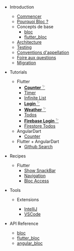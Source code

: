 - Introduction

  - [Commencer](fr/gettingstarted.md)
  - [Pourquoi Bloc ?](fr/whybloc.md)
  - Concepts de base
    - [bloc](fr/coreconcepts.md)
    - [flutter_bloc](fr/flutterbloccoreconcepts.md)
  - [Architecture](fr/architecture.md)
  - [Testing](fr/testing.md)
  - [Conventions d'appellation](fr/blocnamingconventions.md)
  - [Foire aux questions](fr/faqs.md)
  - [Migration](fr/migration.md)

- Tutorials

  - Flutter
    - [**Counter** <sup>✨</sup>](fr/fluttercountertutorial.md)
    - [Timer](fr/fluttertimertutorial.md)
    - [Infinite List](fr/flutterinfinitelisttutorial.md)
    - [**Login** <sup>✨</sup>](fr/flutterlogintutorial.md)
    - [**Weather** <sup>✨</sup>](flutterweathertutorial.md)
    - [Todos](fr/fluttertodostutorial.md)
    - [**Firebase Login** <sup>✨</sup>](fr/flutterfirebaselogintutorial.md)
    - [Firestore Todos](fr/flutterfirestoretodostutorial.md)
  - AngularDart
    - [Counter](fr/angularcountertutorial.md)
  - Flutter + AngularDart
    - [Github Search](fr/flutterangulargithubsearch.md)

- Recipes

  - Flutter
    - [Show SnackBar](fr/recipesfluttershowsnackbar.md)
    - [Navigation](fr/recipesflutternavigation.md)
    - [Bloc Access](fr/recipesflutterblocaccess.md)

- Tools

  - Extensions

    - [IntelliJ](fr/blocintellijextension.md)
    - [VSCode](fr/blocvscodeextension.md)

- API Reference
  - [bloc](https://pub.dev/documentation/bloc/latest/bloc/bloc-library.html)
  - [flutter_bloc](https://pub.dev/documentation/flutter_bloc/latest/flutter_bloc/flutter_bloc-library.html)
  - [angular_bloc](https://pub.dev/documentation/angular_bloc/latest/angular_dart/angular_dart-library.html)

